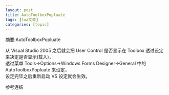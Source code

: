 ```yaml
---
layout: post
title: AutoToolboxPopluate 
tags: [lua文章]
categories: [topic]
---
```

摘要:AutoToolboxPopluate

  

从 Visual Studio 2005 之后就会把 User Control 是否显示在 Toolbox 透过设定来决定是否显示(载入)，  
透过菜单 Tools->Options->Windows Forms Designer->General 中的 AutoToolboxPopluate
来设定，  
设定完毕之后重新启动 VS 设定就会生效。

参考连结